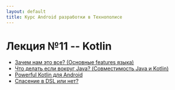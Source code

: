 ```yaml
---
layout: default
title: Курс Android разработки в Технополисе
---
```


# Лекция №11 -- Kotlin

- [Зачем нам это все? (Основные features языка)](./111_features/)
- [Что делать если вокруг Java? (Совместимость Java и Kotlin)](./112_interoperability/)
- [Powerful Kotlin для Android](./113_powerful_kotlin_android/)
- [Спасение в DSL или нет?](./114_dsl/)
